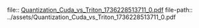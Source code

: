 file:: [Quantization_Cuda_vs_Triton_1736228513711_0.pdf](../assets/Quantization_Cuda_vs_Triton_1736228513711_0.pdf)
file-path:: ../assets/Quantization_Cuda_vs_Triton_1736228513711_0.pdf
